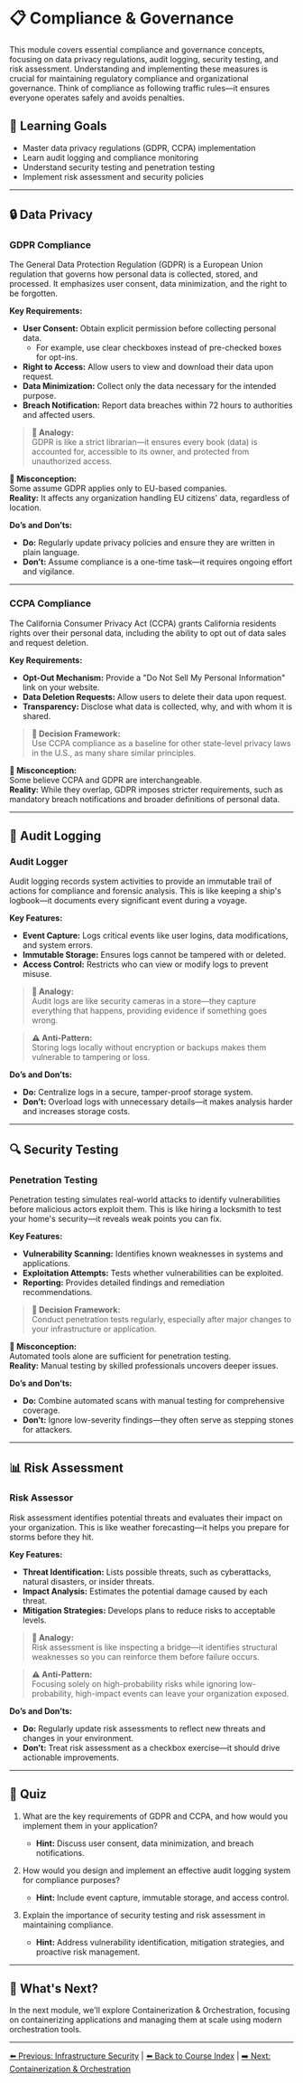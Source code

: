 # 📋 Compliance & Governance

This module covers essential compliance and governance concepts, focusing on data privacy regulations, audit logging, security testing, and risk assessment. Understanding and implementing these measures is crucial for maintaining regulatory compliance and organizational governance. Think of compliance as following traffic rules—it ensures everyone operates safely and avoids penalties.

## 🎯 Learning Goals
- Master data privacy regulations (GDPR, CCPA) implementation  
- Learn audit logging and compliance monitoring  
- Understand security testing and penetration testing  
- Implement risk assessment and security policies  

---

## 🔒 Data Privacy

### GDPR Compliance

The General Data Protection Regulation (GDPR) is a European Union regulation that governs how personal data is collected, stored, and processed. It emphasizes user consent, data minimization, and the right to be forgotten.

**Key Requirements:**  
- **User Consent:** Obtain explicit permission before collecting personal data.  
  - For example, use clear checkboxes instead of pre-checked boxes for opt-ins.  
- **Right to Access:** Allow users to view and download their data upon request.  
- **Data Minimization:** Collect only the data necessary for the intended purpose.  
- **Breach Notification:** Report data breaches within 72 hours to authorities and affected users.  

> **🧠 Analogy:**  
> GDPR is like a strict librarian—it ensures every book (data) is accounted for, accessible to its owner, and protected from unauthorized access.

**🤔 Misconception:**  
Some assume GDPR applies only to EU-based companies. \
**Reality:** It affects any organization handling EU citizens' data, regardless of location.

**Do’s and Don’ts:**  
- **Do:** Regularly update privacy policies and ensure they are written in plain language.  
- **Don’t:** Assume compliance is a one-time task—it requires ongoing effort and vigilance.

---

### CCPA Compliance

The California Consumer Privacy Act (CCPA) grants California residents rights over their personal data, including the ability to opt out of data sales and request deletion.

**Key Requirements:**  
- **Opt-Out Mechanism:** Provide a "Do Not Sell My Personal Information" link on your website.  
- **Data Deletion Requests:** Allow users to delete their data upon request.  
- **Transparency:** Disclose what data is collected, why, and with whom it is shared.  

> **🧠 Decision Framework:**  
> Use CCPA compliance as a baseline for other state-level privacy laws in the U.S., as many share similar principles.

**🤔 Misconception:**  
Some believe CCPA and GDPR are interchangeable. \
**Reality:** While they overlap, GDPR imposes stricter requirements, such as mandatory breach notifications and broader definitions of personal data.

---

## 📝 Audit Logging

### Audit Logger

Audit logging records system activities to provide an immutable trail of actions for compliance and forensic analysis. This is like keeping a ship's logbook—it documents every significant event during a voyage.

**Key Features:**  
- **Event Capture:** Logs critical events like user logins, data modifications, and system errors.  
- **Immutable Storage:** Ensures logs cannot be tampered with or deleted.  
- **Access Control:** Restricts who can view or modify logs to prevent misuse.  

> **🧠 Analogy:**  
> Audit logs are like security cameras in a store—they capture everything that happens, providing evidence if something goes wrong.

> **⚠️ Anti-Pattern:**  
> Storing logs locally without encryption or backups makes them vulnerable to tampering or loss.

**Do’s and Don’ts:**  
- **Do:** Centralize logs in a secure, tamper-proof storage system.  
- **Don’t:** Overload logs with unnecessary details—it makes analysis harder and increases storage costs.

---

## 🔍 Security Testing

### Penetration Testing

Penetration testing simulates real-world attacks to identify vulnerabilities before malicious actors exploit them. This is like hiring a locksmith to test your home's security—it reveals weak points you can fix.

**Key Features:**  
- **Vulnerability Scanning:** Identifies known weaknesses in systems and applications.  
- **Exploitation Attempts:** Tests whether vulnerabilities can be exploited.  
- **Reporting:** Provides detailed findings and remediation recommendations.  

> **🧠 Decision Framework:**  
> Conduct penetration tests regularly, especially after major changes to your infrastructure or application.

**🤔 Misconception:**  
Automated tools alone are sufficient for penetration testing. \
**Reality:** Manual testing by skilled professionals uncovers deeper issues.

**Do’s and Don’ts:**  
- **Do:** Combine automated scans with manual testing for comprehensive coverage.  
- **Don’t:** Ignore low-severity findings—they often serve as stepping stones for attackers.

---

## 📊 Risk Assessment

### Risk Assessor

Risk assessment identifies potential threats and evaluates their impact on your organization. This is like weather forecasting—it helps you prepare for storms before they hit.

**Key Features:**  
- **Threat Identification:** Lists possible threats, such as cyberattacks, natural disasters, or insider threats.  
- **Impact Analysis:** Estimates the potential damage caused by each threat.  
- **Mitigation Strategies:** Develops plans to reduce risks to acceptable levels.  

> **🧠 Analogy:**  
> Risk assessment is like inspecting a bridge—it identifies structural weaknesses so you can reinforce them before failure occurs.

> **⚠️ Anti-Pattern:**  
> Focusing solely on high-probability risks while ignoring low-probability, high-impact events can leave your organization exposed.

**Do’s and Don’ts:**  
- **Do:** Regularly update risk assessments to reflect new threats and changes in your environment.  
- **Don’t:** Treat risk assessment as a checkbox exercise—it should drive actionable improvements.

---

## 📝 Quiz

1. What are the key requirements of GDPR and CCPA, and how would you implement them in your application?  
   - **Hint:** Discuss user consent, data minimization, and breach notifications.

2. How would you design and implement an effective audit logging system for compliance purposes?  
   - **Hint:** Include event capture, immutable storage, and access control.

3. Explain the importance of security testing and risk assessment in maintaining compliance.  
   - **Hint:** Address vulnerability identification, mitigation strategies, and proactive risk management.

---

## 🎯 What's Next?

In the next module, we'll explore Containerization & Orchestration, focusing on containerizing applications and managing them at scale using modern orchestration tools.

---

[⬅️ Previous: Infrastructure Security](23-infrastructure-security.md) | [⬅️ Back to Course Index](README.md) | [➡️ Next: Containerization & Orchestration](25-containerization-orchestration.md)
